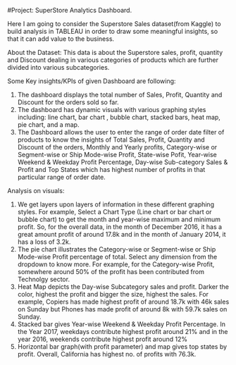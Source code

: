#Project: SuperStore Analytics Dashboard.

Here I am going to consider the Superstore Sales dataset(from Kaggle) to build analysis in TABLEAU in order to draw some meaningful insights, so that it can add value to the business. 

About the Dataset:
This data is about the Superstore sales, profit, quantity and Discount dealing in various categories of products which are further divided into various subcategories. 


Some Key insights/KPIs of given Dashboard are following:
1. The dashboard displays the total number of Sales, Profit, Quantity and Discount for the orders sold so far. 
2. The dashboard has dynamic visuals with various graphing styles including: line chart, bar chart , bubble chart, stacked bars, heat map, pie chart, and a map. 
3. The Dashboard allows the user to enter the range of order date filter of products to know the insights of Total Sales, Profit, Quantity and Discount of the orders, Monthly and Yearly profits, Category-wise or Segment-wise or Ship Mode-wise Profit, State-wise Pofit, Year-wise Weekend & Weekday Profit Percentage, Day-wise Sub-category Sales & Profit and Top States which has highest number of profits in that particular range of order date.

Analysis on visuals:
1. We get layers upon layers of information in these different graphing styles. For example, Select a Chart Type (Line chart or bar chart or bubble chart) to get the month and year-wise maximum and minimum profit. So, for the overall data, in the month of December 2016, it has a great amount profit of around 17.8k and in the month of January 2014, it has a loss of 3.2k.
2. The pie chart illustrates the Category-wise or Segment-wise or Ship Mode-wise Profit percentage of total. Select any dimension from the dropdown to know more. For example, for the Category-wise Profit, somewhere around 50% of the profit has been contributed from Technolgy sector.
3. Heat Map depicts the Day-wise Subcategory sales and profit. Darker the color, highest the profit and bigger the size, highest the sales. For example, Copiers has made highest profit of around 18.7k with 46k sales on Sunday but Phones has made profit of around 8k with 59.7k sales on Sunday.
4. Stacked bar gives Year-wise Weekend & Weekday Profit Percentage. In the Year 2017, weekdays contribute highest profit around 21% and in the year 2016, weekends contribute highest profit around 12%
5. Horizontal bar graph(with profit parameter) and map gives top states by profit. Overall, California has highest no. of profits with 76.3k. 
